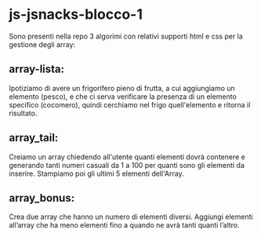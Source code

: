 # js-jsnacks-blocco-1
Sono presenti nella repo 3 algorimi con relativi supporti html e css per la gestione degli array:
## array-lista:
Ipotiziamo di avere un frigorifero pieno di frutta, a cui aggiungiamo un elemento (pesco), e che ci serva verificare la presenza di un elemento specifico (cocomero), quindi cerchiamo nel frigo quell'elemento e ritorna il risultato.
## array_tail:
Creiamo un array chiedendo all'utente quanti elementi dovrà contenere e generando tanti numeri casuali da 1 a 100 per quanti sono gli elementi da inserire. Stampiamo poi gli ultimi 5 elementi dell'Array.
## array_bonus:
Crea due array che hanno un numero di elementi diversi. Aggiungi elementi all’array che ha meno elementi fino a quando ne avrà tanti quanti l’altro.